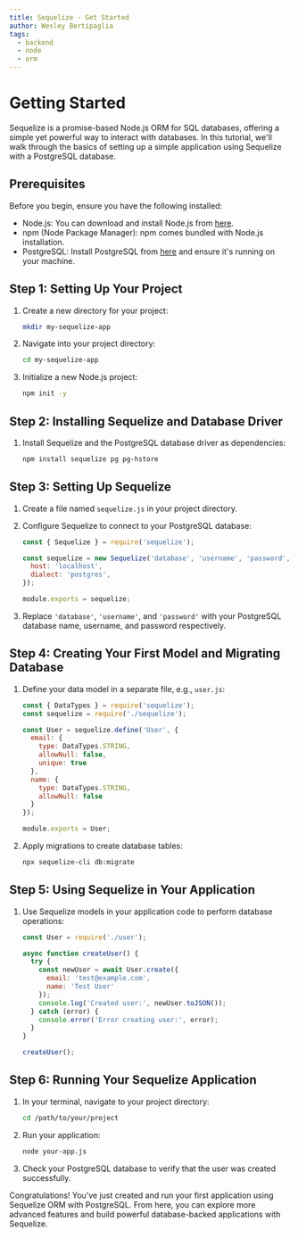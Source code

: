 ```yaml
---
title: Sequelize - Get Started
author: Wesley Bertipaglia
tags:
  - backend
  - node
  - orm
---
```

# Getting Started

Sequelize is a promise-based Node.js ORM for SQL databases, offering a simple yet powerful way to interact with databases. In this tutorial, we'll walk through the basics of setting up a simple application using Sequelize with a PostgreSQL database.

## Prerequisites

Before you begin, ensure you have the following installed:

- Node.js: You can download and install Node.js from [here](https://nodejs.org/).
- npm (Node Package Manager): npm comes bundled with Node.js installation.
- PostgreSQL: Install PostgreSQL from [here](https://www.postgresql.org/download/) and ensure it's running on your machine.

## Step 1: Setting Up Your Project

1. Create a new directory for your project:

    ```bash
    mkdir my-sequelize-app
    ```

2. Navigate into your project directory:

    ```bash
    cd my-sequelize-app
    ```

3. Initialize a new Node.js project:

    ```bash
    npm init -y
    ```

## Step 2: Installing Sequelize and Database Driver

1. Install Sequelize and the PostgreSQL database driver as dependencies:

    ```bash
    npm install sequelize pg pg-hstore
    ```

## Step 3: Setting Up Sequelize

1. Create a file named `sequelize.js` in your project directory.

2. Configure Sequelize to connect to your PostgreSQL database:

    ```javascript
    const { Sequelize } = require('sequelize');

    const sequelize = new Sequelize('database', 'username', 'password', {
      host: 'localhost',
      dialect: 'postgres',
    });

    module.exports = sequelize;
    ```

3. Replace `'database'`, `'username'`, and `'password'` with your PostgreSQL database name, username, and password respectively.

## Step 4: Creating Your First Model and Migrating Database

1. Define your data model in a separate file, e.g., `user.js`:

    ```javascript
    const { DataTypes } = require('sequelize');
    const sequelize = require('./sequelize');

    const User = sequelize.define('User', {
      email: {
        type: DataTypes.STRING,
        allowNull: false,
        unique: true
      },
      name: {
        type: DataTypes.STRING,
        allowNull: false
      }
    });

    module.exports = User;
    ```

2. Apply migrations to create database tables:

    ```bash
    npx sequelize-cli db:migrate
    ```

## Step 5: Using Sequelize in Your Application

1. Use Sequelize models in your application code to perform database operations:

    ```javascript
    const User = require('./user');

    async function createUser() {
      try {
        const newUser = await User.create({
          email: 'test@example.com',
          name: 'Test User'
        });
        console.log('Created user:', newUser.toJSON());
      } catch (error) {
        console.error('Error creating user:', error);
      }
    }

    createUser();
    ```

## Step 6: Running Your Sequelize Application

1. In your terminal, navigate to your project directory:

    ```bash
    cd /path/to/your/project
    ```

2. Run your application:

    ```bash
    node your-app.js
    ```

3. Check your PostgreSQL database to verify that the user was created successfully.

Congratulations! You've just created and run your first application using Sequelize ORM with PostgreSQL. From here, you can explore more advanced features and build powerful database-backed applications with Sequelize.
